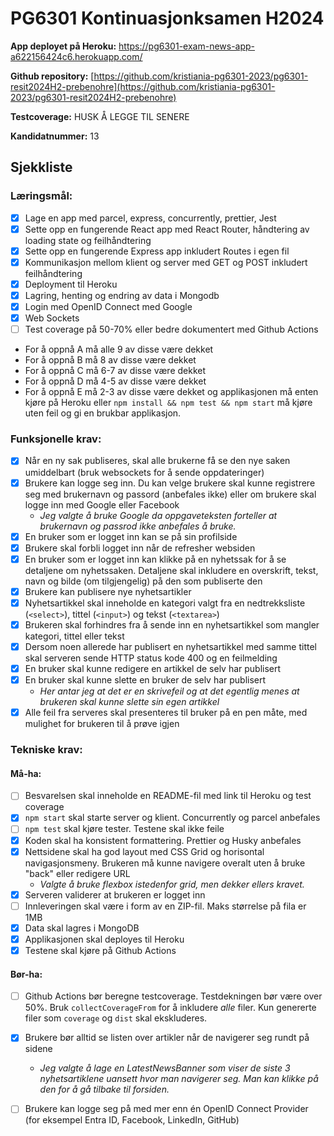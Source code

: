 # PG6301 Kontinuasjonksamen H2024

**App deployet på Heroku:** https://pg6301-exam-news-app-a622156424c6.herokuapp.com/

**Github repository:** [https://github.com/kristiania-pg6301-2023/pg6301-resit2024H2-prebenohre](https://github.com/kristiania-pg6301-2023/pg6301-resit2024H2-prebenohre)

**Testcoverage:** HUSK Å LEGGE TIL SENERE

**Kandidatnummer:** 13

## Sjekkliste

### Læringsmål:
- [x] Lage en app med parcel, express, concurrently, prettier, Jest
- [x] Sette opp en fungerende React app med React Router, håndtering av loading state og feilhåndtering
- [x] Sette opp en fungerende Express app inkludert Routes i egen fil
- [x] Kommunikasjon mellom klient og server med GET og POST inkludert feilhåndtering
- [x] Deployment til Heroku
- [x] Lagring, henting og endring av data i Mongodb
- [x] Login med OpenID Connect med Google
- [x] Web Sockets
- [ ] Test coverage på 50-70% eller bedre dokumentert med Github Actions
- For å oppnå A må alle 9 av disse være dekket
- For å oppnå B må 8 av disse være dekket
- For å oppnå C må 6-7 av disse være dekket
- For å oppnå D må 4-5 av disse være dekket
- For å oppnå E må 2-3 av disse være dekket og applikasjonen må enten kjøre på Heroku eller `npm install && npm test && npm start` må kjøre uten feil og gi en brukbar applikasjon.

### Funksjonelle krav:
- [x] Når en ny sak publiseres, skal alle brukerne få se den nye saken umiddelbart (bruk websockets for å sende oppdateringer)
- [x] Brukere kan logge seg inn. Du kan velge brukere skal kunne registrere seg med brukernavn og passord (anbefales ikke) eller om brukere skal logge inn med Google eller Facebook
  - *Jeg valgte å bruke Google da oppgaveteksten forteller at brukernavn og passrod ikke anbefales å bruke.*
- [x] En bruker som er logget inn kan se på sin profilside
- [x] Brukere skal forbli logget inn når de refresher websiden
- [x] En bruker som er logget inn kan klikke på en nyhetssak for å se detaljene om nyhetssaken. Detaljene skal inkludere en overskrift, tekst, navn og bilde (om tilgjengelig) på den som publiserte den
- [x] Brukere kan publisere nye nyhetsartikler
- [x] Nyhetsartikkel skal inneholde en kategori valgt fra en nedtrekksliste (`<select>`), tittel (`<input>`) og tekst (`<textarea>`)
- [x] Brukeren skal forhindres fra å sende inn en nyhetsartikkel som mangler kategori, tittel eller tekst
- [x] Dersom noen allerede har publisert en nyhetsartikkel med samme tittel skal serveren sende HTTP status kode 400 og en feilmelding
- [x] En bruker skal kunne redigere en artikkel de selv har publisert
- [x] En bruker skal kunne slette en bruker de selv har publisert
  - *Her antar jeg at det er en skrivefeil og at det egentlig menes at brukeren skal kunne slette sin egen artikkel*
- [x] Alle feil fra serveres skal presenteres til bruker på en pen måte, med mulighet for brukeren til å prøve igjen

### Tekniske krav:
#### Må-ha:
- [ ] Besvarelsen skal inneholde en README-fil med link til Heroku og test coverage
- [x] `npm start` skal starte server og klient. Concurrently og parcel anbefales
- [ ] `npm test` skal kjøre tester. Testene skal ikke feile
- [x] Koden skal ha konsistent formattering. Prettier og Husky anbefales
- [x] Nettsidene skal ha god layout med CSS Grid og horisontal navigasjonsmeny. Brukeren må kunne navigere overalt uten å bruke "back" eller redigere URL
  - *Valgte å bruke flexbox istedenfor grid, men dekker ellers kravet.*
- [x] Serveren validerer at brukeren er logget inn
- [ ] Innleveringen skal være i form av en ZIP-fil. Maks størrelse på fila er 1MB
- [x] Data skal lagres i MongoDB
- [x] Applikasjonen skal deployes til Heroku
- [x] Testene skal kjøre på Github Actions

#### Bør-ha:
- [ ] Github Actions bør beregne testcoverage. Testdekningen bør være over 50%. Bruk `collectCoverageFrom` for å inkludere *alle* filer. Kun genererte filer som `coverage` og `dist` skal ekskluderes.
- [x] Brukere bør alltid se listen over artikler når de navigerer seg rundt på sidene
  - *Jeg valgte å lage en LatestNewsBanner som viser de siste 3 nyhetsartiklene uansett hvor man navigerer seg. Man kan klikke på den for å gå tilbake til forsiden.*
- [ ] Brukere kan logge seg på med mer enn én OpenID Connect Provider (for eksempel Entra ID, Facebook, LinkedIn, GitHub)






